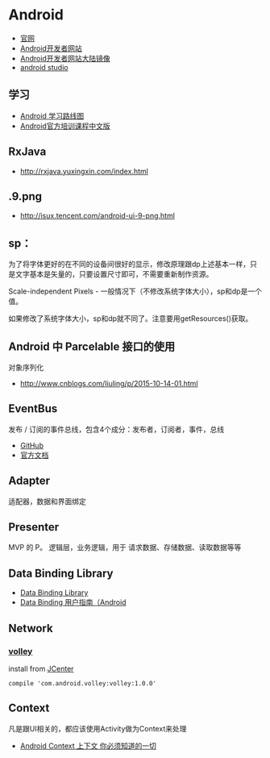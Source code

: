 # Android

* [官网](https://www.android.com/)
* [Android开发者网站](https://developers.google.com/android/)
* [Android开发者网站大陆镜像](http://androiddoc.qiniudn.com/)
* [android studio](https://developer.android.com/studio/index.html)

## 学习

* [Android 学习路线图](http://diycode.cc/topics/122)
* [Android官方培训课程中文版](http://hukai.me/android-training-course-in-chinese/index.html)

## RxJava

* <http://rxjava.yuxingxin.com/index.html>


## .9.png

* <http://isux.tencent.com/android-ui-9-png.html>

## sp：

为了将字体更好的在不同的设备间很好的显示，修改原理跟dp上述基本一样，只是文字基本是矢量的，只要设置尺寸即可，不需要重新制作资源。

Scale-independent Pixels - 一般情况下（不修改系统字体大小），sp和dp是一个值。

如果修改了系统字体大小，sp和dp就不同了。注意要用getResources()获取。

## Android 中 Parcelable 接口的使用

对象序列化

* <http://www.cnblogs.com/liuling/p/2015-10-14-01.html>

## EventBus

发布 / 订阅的事件总线，包含4个成分：发布者，订阅者，事件，总线

* [GitHub](https://github.com/greenrobot/EventBus)
* [官方文档](http://greenrobot.org/eventbus/documentation/how-to-get-started/)

## Adapter

适配器，数据和界面绑定

## Presenter

MVP 的 P。 逻辑层，业务逻辑，用于 请求数据、存储数据、读取数据等等

## Data Binding Library

* [Data Binding Library](https://developer.android.com/topic/libraries/data-binding/index.html?hl=zh-cn)
* [Data Binding 用户指南（Android](https://segmentfault.com/a/1190000002876984)

## Network

### [volley](https://android.googlesource.com/platform/frameworks/volley)

install from [JCenter](https://bintray.com/android/android-utils/com.android.volley.volley)

```
compile 'com.android.volley:volley:1.0.0'
```

## Context

凡是跟UI相关的，都应该使用Activity做为Context来处理

* [Android Context 上下文 你必须知道的一切 ](http://blog.csdn.net/lmj623565791/article/details/40481055)
